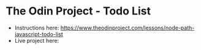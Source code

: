 # The Odin Project - Todo List
- Instructions here: https://www.theodinproject.com/lessons/node-path-javascript-todo-list 
- Live project here: 
